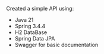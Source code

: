 Created a simple API using:
 - Java 21
 - Spring 3.4.4
 - H2 DataBase
 - Spring Data JPA
 - Swagger for basic documentation

 
 
